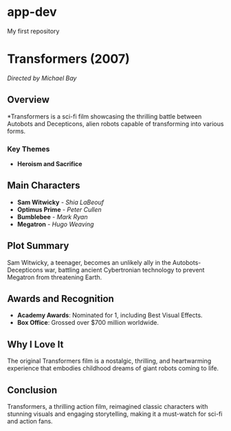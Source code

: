 # app-dev
My first repository

# **Transformers** (2007)

*Directed by Michael Bay*

## Overview
*Transformers is a sci-fi film showcasing the thrilling battle between Autobots and Decepticons, alien robots capable of transforming into various forms.

### Key Themes
- **Heroism and Sacrifice**

## Main Characters
- **Sam Witwicky** - *Shia LaBeouf*
- **Optimus Prime** - *Peter Cullen*
- **Bumblebee** - *Mark Ryan* 
- **Megatron** - *Hugo Weaving*

## Plot Summary
Sam Witwicky, a teenager, becomes an unlikely ally in the Autobots-Decepticons war, battling ancient Cybertronian technology to prevent Megatron from threatening Earth.

## Awards and Recognition
- **Academy Awards**: Nominated for 1, including Best Visual Effects.
- **Box Office**: Grossed over $700 million worldwide.

## Why I Love It
The original Transformers film is a nostalgic, thrilling, and heartwarming experience that embodies childhood dreams of giant robots coming to life.

## Conclusion
Transformers, a thrilling action film, reimagined classic characters with stunning visuals and engaging storytelling, making it a must-watch for sci-fi and action fans.
